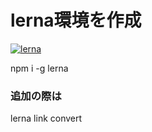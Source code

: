 

# lerna環境を作成

[![lerna](https://img.shields.io/badge/maintained%20with-lerna-cc00ff.svg)](https://lerna.js.org/)

  npm i -g lerna 



### 追加の際は
  lerna link convert
